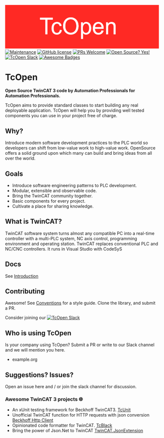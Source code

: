 ![TcOpen logo](assets/logo/TcOpenWide.png)
[![Maintenance](https://img.shields.io/badge/Maintained%3F-yes-green.svg)](https://github.com/TcOpenGroup/TcOpen/graphs/commit-activity)
[![GitHub license](https://img.shields.io/github/license/Naereen/StrapDown.js.svg)](https://github.com/TcOpenGroup/TcOpen/blob/dev/LICENSE)
[![PRs Welcome](https://img.shields.io/badge/PRs-welcome-brightgreen.svg?style=flat-square)](https://github.com/TcOpenGroup/TcOpen/pulls)
[![Open Source? Yes!](https://badgen.net/badge/Open%20Source%20%3F/Yes%21/blue?icon=github)](https://github.com/TcOpenGroup/TcOpen)
[![TcOpen Slack ](https://img.shields.io/badge/Slack-channel-ff69b4.svg)](https://tcopendevelopment.slack.com/)
[![Awesome Badges](https://img.shields.io/badge/badges-awesome-green.svg)](https://github.com/TcOpenGroup/TcOpen#awesome-twincat-3-projects-)

# TcOpen

**Open Source TwinCAT 3 code by Automation Professionals for Automation Professionals.**

TcOpen aims to provide standard classes to start building any real deployable application. TcOpen will help you by providing well tested components you can use in your project free of charge.  

## Why?

Introduce modern software development practices to the PLC world so developers can shift from low-value work to high-value work. OpenSource offers a solid ground upon which many can build and bring ideas from all over the world.

## Goals

- Introduce software engineering patterns to PLC development.
- Modular, extensible and observable code.
- Bring the TwinCAT community together.
- Basic components for every project.
- Cultivate a place for sharing knowledge.

## What is TwinCAT?

TwinCAT software system turns almost any compatible PC into a real-time controller with a multi-PLC system, NC axis control, programming environment and operating station. TwinCAT replaces conventional PLC and NC/CNC controllers. It runs in Visual Studio with CodeSyS

## Docs

See [Introduction](/docs/Introduction.md)

## Contributing

Awesome! See [Conventions](/docs/Conventions.md) for a style guide. Clone the library, and submit a PR.

Consider joining our [![TcOpen Slack](https://img.shields.io/badge/Slack-channel-ff69b4.svg)](https://tcopendevelopment.slack.com/)

## Who is using TcOpen

Is your company using TcOpen? Submit a PR or write to our Slack channel and we will mention you here.

- example.org

## Suggestions? Issues?

Open an issue here and / or join the slack channel for discussion.

### Awesome TwinCAT 3 projects 🌐

- An xUnit testing framework for Beckhoff TwinCAT3.  [TcUnit](https://github.com/tcunit/TcUnit) 
- Unofficial TwinCAT function for HTTP requests with json conversion [Beckhoff Http Client ](https://github.com/fbarresi/BeckhoffHttpClient)
- Opinionated code formatter for TwinCAT. [TcBlack](https://github.com/Roald87/TcBlack)
- Bring the power of Json.Net to TwinCAT [TwinCAT.JsonExtension](https://github.com/fbarresi/TwinCAT.JsonExtension)